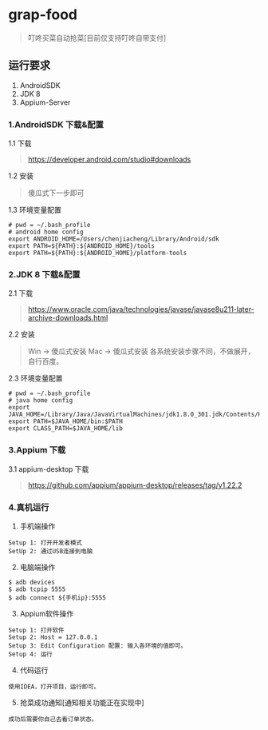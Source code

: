 # grap-food

> 叮咚买菜自动抢菜[目前仅支持叮咚自带支付]

## 运行要求
1. AndroidSDK
2. JDK 8
3. Appium-Server

### 1.AndroidSDK 下载&配置
1.1 下载
> https://developer.android.com/studio#downloads

1.2 安装
> 傻瓜式下一步即可

1.3 环境变量配置
```shell
# pwd = ~/.bash_profile
# android home config
export ANDROID_HOME=/Users/chenjiacheng/Library/Android/sdk
export PATH=${PATH}:${ANDROID_HOME}/tools
export PATH=${PATH}:${ANDROID_HOME}/platform-tools
```

### 2.JDK 8 下载&配置
2.1 下载
>https://www.oracle.com/java/technologies/javase/javase8u211-later-archive-downloads.html

2.2 安装
> Win -> 傻瓜式安装
> Mac -> 傻瓜式安装
> 各系统安装步骤不同，不做展开，自行百度。

2.3 环境变量配置
```.shell
# pwd = ~/.bash_profile
# java home config
export JAVA_HOME=/Library/Java/JavaVirtualMachines/jdk1.8.0_301.jdk/Contents/Home
export PATH=$JAVA_HOME/bin:$PATH
export CLASS_PATH=$JAVA_HOME/lib
```

### 3.Appium 下载
3.1 appium-desktop 下载
> https://github.com/appium/appium-desktop/releases/tag/v1.22.2


### 4.真机运行
1. 手机端操作
```text
Setup 1: 打开开发者模式
SetUp 2: 通过USB连接到电脑
```

2. 电脑端操作
```.shell
$ adb devices
$ adb tcpip 5555
$ adb connect ${手机ip}:5555
```

3. Appium软件操作
```text
Setup 1: 打开软件
Setup 2: Host = 127.0.0.1
Setup 3: Edit Configuration 配置: 输入各环境的值即可。
Setup 4: 运行
```

4. 代码运行
```text
使用IDEA，打开项目，运行即可。
```

5. 抢菜成功通知[通知相关功能正在实现中]
```text
成功后需要你自己去看订单状态。
```
